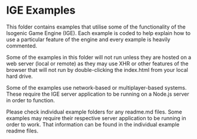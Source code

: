 # IGE Examples
This folder contains examples that utilise some of the functionality of the Isogenic Game Engine (IGE). Each example is coded to help explain how to use a particular feature of the engine and every example is heavily commented.

Some of the examples in this folder will not run unless they are hosted on a web server (local or remote) as they may use XHR or other features of the browser that will not run by double-clicking the index.html from your local hard drive.

Some of the examples use network-based or multiplayer-based systems. These require the IGE server application to be running on a Node.js server in order to function.

Please check individual example folders for any readme.md files. Some examples may require their respective server application to be running in order to work. That information can be found in the individual example readme files.